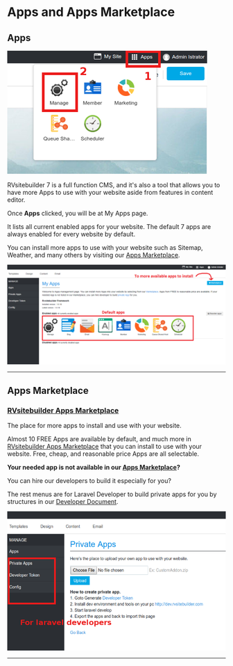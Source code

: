 # Apps and Apps Marketplace

## Apps

![image](images/apps1.png)

RVsitebuilder 7 is a full function CMS, and it's also a tool that allows you to have more Apps to use with your website aside from features in content editor.

Once **Apps** clicked, you will be at My Apps page.

It lists all current enabled apps for your website. The default 7 apps are always enabled for every website by default.

You can install more apps to use with your website such as Sitemap, Weather, and many others by visiting our [Apps Marketplace](https://apps.rvsitebuilder.com/).

![image](images/apps2.png)

-----------------------------------------------------------------------

## Apps Marketplace

### [RVsitebuilder Apps Marketplace](https://apps.rvsitebuilder.com/)

The place for more apps to install and use with your website.

Almost 10 FREE Apps are available by default, and much more in [RVsitebuilder Apps Marketplace](https://apps.rvsitebuilder.com/) that you can install to use with your website. Free, cheap, and reasonable price Apps are all selectable.

**Your needed app is not available in our [Apps Marketplace](https://apps.rvsitebuilder.com/)?**

You can hire our developers to build it especially for you?

The rest menus are for Laravel Developer to build private apps for you by structures in our [Developer Document](https://github.com/rvsitebuilder/developer-docs/tree/master/en).

![image](images/apps4.png)

-------------------------------------------------------------------------